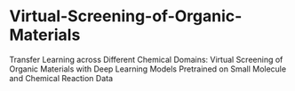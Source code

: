 # Virtual-Screening-of-Organic-Materials
Transfer Learning across Different Chemical Domains: Virtual Screening of Organic Materials with Deep Learning Models Pretrained on Small Molecule and Chemical Reaction Data
